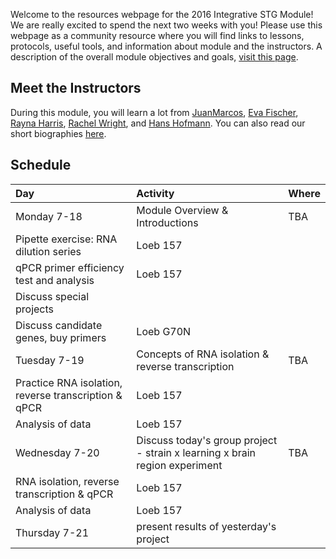 Welcome to the resources webpage for the 2016 Integrative STG Module! We are really excited to spend the next two weeks with you! Please use this webpage as a community resource where you will find links to lessons, protocols, useful tools, and information about module and the instructors. A description of the overall module objectives and goals, [visit this page](ModuleOverview.md). 

## Meet the Instructors
During this module, you will learn a lot from [JuanMarcos](http://www.alarconlab.com), [Eva Fischer](http://evakfischer.weebly.com), [Rayna Harris](http://raynamharris.github.io),
[Rachel Wright](http://rmwright.weebly.com), and [Hans Hofmann](http://cichlid.biosci.utexas.edu). You can also read our short biographies [here](Instructors.md).


## Schedule
Day | Activity|Where
:---|:---|:---
Monday 7-18 | Module Overview & Introductions | TBA
 | Pipette exercise: RNA dilution series | Loeb 157
 | qPCR primer efficiency test and analysis | Loeb 157
 | Discuss special projects
 | Discuss candidate genes, buy primers | Loeb G70N  
Tuesday 7-19 | Concepts of RNA isolation & reverse transcription | TBA 
 | Practice RNA isolation, reverse transcription & qPCR | Loeb 157
 | Analysis of data | Loeb 157
Wednesday 7-20 | Discuss today's group project - strain x learning x brain region experiment  | TBA 
 | RNA isolation, reverse transcription & qPCR | Loeb 157
 | Analysis of data | Loeb 157
Thursday 7-21 | present results of yesterday's project

